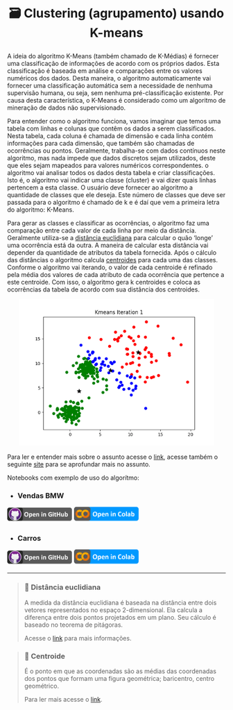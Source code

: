 # <p align='center'>🗃 Clustering (agrupamento) usando K-means</p>
  
A ideia do algoritmo K-Means (também chamado de K-Médias) é fornecer uma classificação de informações de acordo com os próprios dados. Esta classificação é baseada em análise e comparações entre os valores numéricos dos dados. Desta maneira, o algoritmo automaticamente vai fornecer uma classificação automática sem a necessidade de nenhuma supervisão humana, ou seja, sem nenhuma pré-classificação existente. Por causa desta característica, o K-Means é considerado como um algoritmo de mineração de dados não supervisionado.

Para entender como o algoritmo funciona, vamos imaginar que temos uma tabela com linhas e colunas que contêm os dados a serem classificados. Nesta tabela, cada coluna é chamada de dimensão e cada linha contém informações para cada dimensão, que também são chamadas de ocorrências ou pontos. Geralmente, trabalha-se com dados contínuos neste algoritmo, mas nada impede que dados discretos sejam utilizados, deste que eles sejam mapeados para valores numéricos correspondentes.
o algoritmo vai analisar todos os dados desta tabela e criar classificações. Isto é, o algoritmo vai indicar uma classe (cluster) e vai dizer quais linhas pertencem a esta classe. O usuário deve fornecer ao algoritmo a quantidade de classes que ele deseja. Este número de classes que deve ser passada para o algoritmo é chamado de k e é daí que vem a primeira letra do algoritmo: K-Means.

Para gerar as classes e classificar as ocorrências, o algoritmo faz uma comparação entre cada valor de cada linha por meio da distância. Geralmente utiliza-se a [distância euclidiana](#euclidiana) para calcular o quão ‘longe’ uma ocorrência está da outra. A maneira de calcular esta distância vai depender da quantidade de atributos da tabela fornecida. Após o cálculo das distâncias o algoritmo calcula [centroides](#centroide) para cada uma das classes. Conforme o algoritmo vai iterando, o valor de cada centroide é refinado pela média dos valores de cada atributo de cada ocorrência que pertence a este centroide. Com isso, o algoritmo gera k centroides e coloca as ocorrências da tabela de acordo com sua distância dos centroides.

<p align='center'>
  <img src='https://raw.githubusercontent.com/JenniferDominique/machine-learning/main/img/Kmeans%20Iteration.gif' width=450>
</p>

Para ler e entender mais sobre o assunto acesse o [link](https://www.devmedia.com.br/data-mining-na-pratica-algoritmo-k-means/4584), acesse também o seguinte [site](https://aprenderdatascience.com/k-means-clustering-agrupamento-k-means/) para se aprofundar mais no assunto.


Notebooks com exemplo de uso do algorítmo:

* ### Vendas BMW

[<img title='Open in GitHub' width=150 src='https://raw.githubusercontent.com/JenniferDominique/machine-learning/main/img/Button-Open_in_GitHub.png'>](https://github.com/JenniferDominique/machine-learning/blob/main/clustering/vendas_BMW.ipynb)
[<img title="Open in Colab" width=150 src="https://raw.githubusercontent.com/JenniferDominique/machine-learning/main/img/Button-Open_in_Colab.png">](https://colab.research.google.com/drive/199ooIDvkottBvOqTlSt8zlNqG5lL4o3X?usp=sharing)

* ### Carros

[<img title='Open in GitHub' width=150 src='https://raw.githubusercontent.com/JenniferDominique/machine-learning/main/img/Button-Open_in_GitHub.png'>](https://github.com/JenniferDominique/machine-learning/blob/main/clustering/cars.ipynb)
[<img title="Open in Colab" width=150 src="https://raw.githubusercontent.com/JenniferDominique/machine-learning/main/img/Button-Open_in_Colab.png">](https://colab.research.google.com/drive/1mXFBASbqyP1Wi-OjtKMqBCL964fQaN65?usp=sharing)


---

<div id='euclidiana'/>

>### 📖 Distância euclidiana
>A medida da distância euclidiana é baseada na distância entre dois vetores representados no espaço 2-dimensional. 
>Ela calcula a diferença entre dois pontos projetados em um plano. Seu cálculo é baseado no teorema de pitágoras.
>
>Acesse o [link](http://www.augustobaffa.pro.br/wiki/Dist%C3%A2ncia_Euclidiana) para mais informações.

<div id='centroide'/>
         
>### 📖 Centroide
>É o ponto em que as coordenadas são as médias das coordenadas dos pontos que formam uma figura geométrica; baricentro, centro geométrico.
>
>Para ler mais acesse o [link](https://educalingo.com/pt/dic-pt/centroide).
